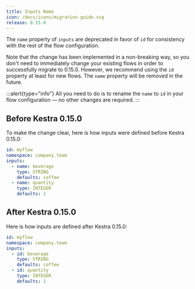 ```yaml
---
title: Inputs Name
icon: /docs/icons/migration-guide.svg
release: 0.15.0
---
```


The `name` property of `inputs` are deprecated in favor of `id` for consistency with the rest of the flow configuration.

Note that the change has been implemented in a non-breaking way, so you don't need to immediately change your existing flows in order to successfully migrate to 0.15.0. However, we recommend using the `id` property at least for new flows. The `name` property will be removed in the future.

:::alert{type="info"}
All you need to do is to rename the `name` to `id` in your flow configuration — no other changes are required.
:::

## Before Kestra 0.15.0

To make the change clear, here is how inputs were defined before Kestra 0.15.0:

```yaml
id: myflow
namespace: company.team
inputs:
  - name: beverage
    type: STRING
    defaults: coffee
  - name: quantity
    type: INTEGER
    defaults: 1
```

## After Kestra 0.15.0

Here is how inputs are defined after Kestra 0.15.0:

```yaml
id: myflow
namespace: company.team
inputs:
  - id: beverage
    type: STRING
    defaults: coffee
  - id: quantity
    type: INTEGER
    defaults: 1
```

